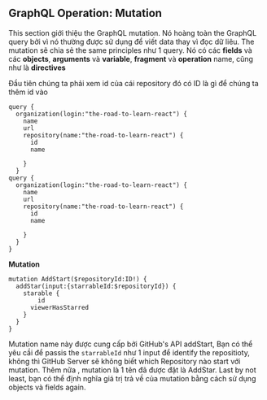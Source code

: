 ## GraphQL Operation: Mutation

This section giới thiệu the GraphQL mutation. Nó hoàng toàn the GraphQL query bởi vì nó thường được sử dụng để viết data thay vì đọc dữ liêu. The mutation sẽ chia sẻ the same principles như 1 query. Nó có các **fields** và các **objects**, **arguments** và **variable**, **fragment** và **operation** name, cũng như là **directives**

Đầu tiên chúng ta phải xem id của cái repository đó có ID là gì để chúng ta thêm id vào

```
query {
  organization(login:"the-road-to-learn-react") {
    name
    url
    repository(name:"the-road-to-learn-react") {
      id
      name

    }
  }
query {
  organization(login:"the-road-to-learn-react") {
    name
    url
    repository(name:"the-road-to-learn-react") {
      id
      name

    }
  }
}
```

**Mutation**

```
mutation AddStart($repositoryId:ID!) {
  addStar(input:{starrableId:$repositoryId}) {
  	starable {
    	id
      viewerHasStarred
    }
  }
}
```

Mutation name này được cung cấp bởi GitHub's API addStart, Bạn có thể yêu cầi để passis the `starrableId` như 1 input để identify the repositioty, không thì GitHub Server sẽ không biết which Repository nào start với mutation. Thêm nữa , mutation là 1 tên đã được đặt là AddStar. Last by not least, bạn có thể định nghĩa giá trị trả về của mutation bằng cách sử dụng objects và fields again.
